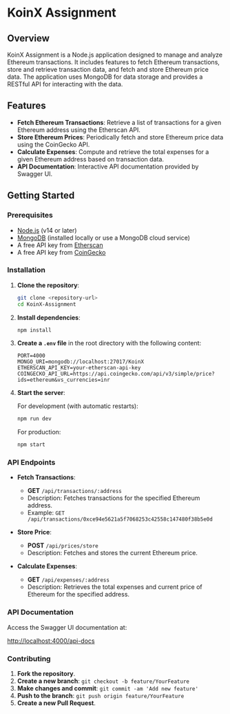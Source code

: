 # KoinX Assignment

## Overview

KoinX Assignment is a Node.js application designed to manage and analyze Ethereum transactions. It includes features to fetch Ethereum transactions, store and retrieve transaction data, and fetch and store Ethereum price data. The application uses MongoDB for data storage and provides a RESTful API for interacting with the data.

## Features

- **Fetch Ethereum Transactions**: Retrieve a list of transactions for a given Ethereum address using the Etherscan API.
- **Store Ethereum Prices**: Periodically fetch and store Ethereum price data using the CoinGecko API.
- **Calculate Expenses**: Compute and retrieve the total expenses for a given Ethereum address based on transaction data.
- **API Documentation**: Interactive API documentation provided by Swagger UI.

## Getting Started

### Prerequisites

- [Node.js](https://nodejs.org/) (v14 or later)
- [MongoDB](https://www.mongodb.com/) (installed locally or use a MongoDB cloud service)
- A free API key from [Etherscan](https://etherscan.io/apis)
- A free API key from [CoinGecko](https://coingecko.com/)

### Installation

1. **Clone the repository**:

    ```bash
    git clone <repository-url>
    cd KoinX-Assignment
    ```

2. **Install dependencies**:

    ```bash
    npm install
    ```

3. **Create a `.env` file** in the root directory with the following content:

    ```env
    PORT=4000
    MONGO_URI=mongodb://localhost:27017/KoinX
    ETHERSCAN_API_KEY=your-etherscan-api-key
    COINGECKO_API_URL=https://api.coingecko.com/api/v3/simple/price?ids=ethereum&vs_currencies=inr
    ```

4. **Start the server**:

    For development (with automatic restarts):

    ```bash
    npm run dev
    ```

    For production:

    ```bash
    npm start
    ```

### API Endpoints

- **Fetch Transactions**:
  
  - **GET** `/api/transactions/:address`
  - Description: Fetches transactions for the specified Ethereum address.
  - Example: `GET /api/transactions/0xce94e5621a5f7068253c42558c147480f38b5e0d`

- **Store Price**:
  
  - **POST** `/api/prices/store`
  - Description: Fetches and stores the current Ethereum price.

- **Calculate Expenses**:
  
  - **GET** `/api/expenses/:address`
  - Description: Retrieves the total expenses and current price of Ethereum for the specified address.

### API Documentation

Access the Swagger UI documentation at:

[http://localhost:4000/api-docs](http://localhost:4000/api-docs)

### Contributing

1. **Fork the repository**.
2. **Create a new branch**: `git checkout -b feature/YourFeature`
3. **Make changes and commit**: `git commit -am 'Add new feature'`
4. **Push to the branch**: `git push origin feature/YourFeature`
5. **Create a new Pull Request**.




